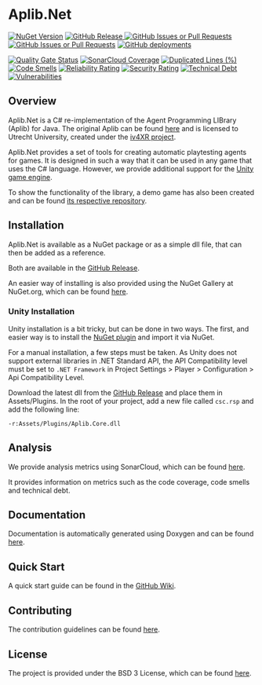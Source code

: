 # Aplib.Net
[![NuGet Version](https://img.shields.io/nuget/v/Aplib.Core)](https://www.nuget.org/packages/Aplib.Core/)
[![GitHub Release](https://img.shields.io/github/v/release/team-zomsa/aplib.net?label=GitHub%20Release)
](https://github.com/team-zomsa/aplib.net/releases)
[![GitHub Issues or Pull Requests](https://img.shields.io/github/issues/team-zomsa/aplib.net)](https://github.com/team-zomsa/aplib.net/issues)
[![GitHub Issues or Pull Requests](https://img.shields.io/github/issues-pr/team-zomsa/aplib.net)](https://github.com/team-zomsa/aplib.net/pulls)
[![GitHub deployments](https://img.shields.io/github/deployments/team-zomsa/aplib.net/github-pages?label=doxygen)
](https://team-zomsa.github.io/aplib.net/)

[![Quality Gate Status](https://sonarcloud.io/api/project_badges/measure?project=team-zomsa_aplib.net&metric=alert_status)](https://sonarcloud.io/project/overview?id=team-zomsa_aplib.net)
[![SonarCloud Coverage](https://sonarcloud.io/api/project_badges/measure?project=team-zomsa_aplib.net&metric=coverage)](https://sonarcloud.io/project/overview?id=team-zomsa_aplib.net)
[![Duplicated Lines (%)](https://sonarcloud.io/api/project_badges/measure?project=team-zomsa_aplib.net&metric=duplicated_lines_density)](https://sonarcloud.io/project/overview?id=team-zomsa_aplib.net)
[![Code Smells](https://sonarcloud.io/api/project_badges/measure?project=team-zomsa_aplib.net&metric=code_smells)](https://sonarcloud.io/project/overview?id=team-zomsa_aplib.net)
[![Reliability Rating](https://sonarcloud.io/api/project_badges/measure?project=team-zomsa_aplib.net&metric=reliability_rating)](https://sonarcloud.io/project/overview?id=team-zomsa_aplib.net)
[![Security Rating](https://sonarcloud.io/api/project_badges/measure?project=team-zomsa_aplib.net&metric=security_rating)](https://sonarcloud.io/project/overview?id=team-zomsa_aplib.net)
[![Technical Debt](https://sonarcloud.io/api/project_badges/measure?project=team-zomsa_aplib.net&metric=sqale_index)](https://sonarcloud.io/project/overview?id=team-zomsa_aplib.net)
[![Vulnerabilities](https://sonarcloud.io/api/project_badges/measure?project=team-zomsa_aplib.net&metric=vulnerabilities)](https://sonarcloud.io/project/overview?id=team-zomsa_aplib.net)


## Overview
Aplib.Net is a C# re-implementation of the Agent Programming LIBrary (Aplib) for Java.
The original Aplib can be found [here](https://github.com/iv4xr-project/aplib) and is licensed to Utrecht University, created under the [iv4XR project](https://iv4xr-project.eu/).

Aplib.Net provides a set of tools for creating automatic playtesting agents for games. It is designed in such a way that it can be used in any game that uses the C# language. However, we provide additional support for the [Unity game engine](https://unity.com/).

To show the functionality of the library, a demo game has also been created and can be found [its respective repository](https://github.com/team-zomsa/aplib.net-demo).


## Installation
Aplib.Net is available as a NuGet package or as a simple dll file, that can then be added as a reference.

Both are available in the [GitHub Release](https://github.com/team-zomsa/aplib.net/releases).

An easier way of installing is also provided using the NuGet Gallery at NuGet.org, which can be found [here](https://www.nuget.org/packages/Aplib.Core/).

### Unity Installation
Unity installation is a bit tricky, but can be done in two ways. The first, and easier way is to install the [NuGet plugin](https://github.com/GlitchEnzo/NuGetForUnity) and import it via NuGet.

For a manual installation, a few steps must be taken. As Unity does not support external libraries in .NET Standard API, the API Compatibility level must be set to `.NET Framework` in Project Settings > Player > Configuration > Api Compatibility Level.

Download the latest dll from the [GitHub Release](https://github.com/team-zomsa/aplib.net/releases) and place them in Assets/Plugins. In the root of your project, add a new file called `csc.rsp` and add the following line:

```
-r:Assets/Plugins/Aplib.Core.dll
```


## Analysis
We provide analysis metrics using SonarCloud, which can be found [here](https://sonarcloud.io/dashboard?id=team-zomsa_aplib.net).

It provides information on metrics such as the code coverage, code smells and technical debt.


## Documentation
Documentation is automatically generated using Doxygen and can be found [here](https://team-zomsa.github.io/aplib.net/).


## Quick Start
A quick start guide can be found in the [GitHub Wiki](https://github.com/team-zomsa/aplib.net/wiki/Quick-Start-Guide).


## Contributing
The contribution guidelines can be found [here](https://github.com/team-zomsa/aplib.net/blob/main/CONTRIBUTING.md).


## License
The project is provided under the BSD 3 License, which can be found [here](https://github.com/team-zomsa/aplib.net/blob/main/LICENSE).